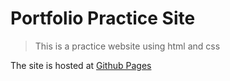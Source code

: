 # Portfolio Practice Site

> This is a practice website using html and css

The site is hosted at [Github Pages](https://fariyaislam.github.io/portfolio-practice/)